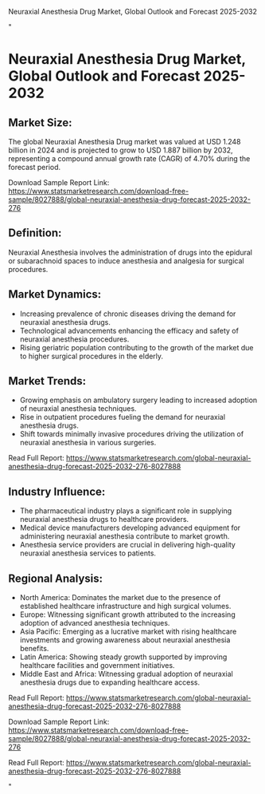 Neuraxial Anesthesia Drug Market, Global Outlook and Forecast 2025-2032

"<!DOCTYPE html>
<html>
<body>

<h1>Neuraxial Anesthesia Drug Market, Global Outlook and Forecast 2025-2032</h1>

<h2>Market Size:</h2>
<p>The global Neuraxial Anesthesia Drug market was valued at USD 1.248 billion in 2024 and is projected to grow to USD 1.887 billion by 2032, representing a compound annual growth rate (CAGR) of 4.70% during the forecast period.</p>
<p>Download Sample Report Link: <a href='https://www.statsmarketresearch.com/download-free-sample/8027888/global-neuraxial-anesthesia-drug-forecast-2025-2032-276'>https://www.statsmarketresearch.com/download-free-sample/8027888/global-neuraxial-anesthesia-drug-forecast-2025-2032-276</a></p>

<h2>Definition:</h2>
<p>Neuraxial Anesthesia involves the administration of drugs into the epidural or subarachnoid spaces to induce anesthesia and analgesia for surgical procedures.</p>
  
<h2>Market Dynamics:</h2>
<ul>
  <li>Increasing prevalence of chronic diseases driving the demand for neuraxial anesthesia drugs.</li>
  <li>Technological advancements enhancing the efficacy and safety of neuraxial anesthesia procedures.</li>
  <li>Rising geriatric population contributing to the growth of the market due to higher surgical procedures in the elderly.</li>
</ul>

<h2>Market Trends:</h2>
<ul>
  <li>Growing emphasis on ambulatory surgery leading to increased adoption of neuraxial anesthesia techniques.</li>
  <li>Rise in outpatient procedures fueling the demand for neuraxial anesthesia drugs.</li>
  <li>Shift towards minimally invasive procedures driving the utilization of neuraxial anesthesia in various surgeries.</li>
</ul>
<p>Read Full Report: <a href='https://www.statsmarketresearch.com/global-neuraxial-anesthesia-drug-forecast-2025-2032-276-8027888'>https://www.statsmarketresearch.com/global-neuraxial-anesthesia-drug-forecast-2025-2032-276-8027888</a></p>

<h2>Industry Influence:</h2>
<ul>
  <li>The pharmaceutical industry plays a significant role in supplying neuraxial anesthesia drugs to healthcare providers.</li>
  <li>Medical device manufacturers developing advanced equipment for administering neuraxial anesthesia contribute to market growth.</li>
  <li>Anesthesia service providers are crucial in delivering high-quality neuraxial anesthesia services to patients.</li>
</ul>

<h2>Regional Analysis:</h2>
<ul>
  <li>North America: Dominates the market due to the presence of established healthcare infrastructure and high surgical volumes.</li>
  <li>Europe: Witnessing significant growth attributed to the increasing adoption of advanced anesthesia techniques.</li>
  <li>Asia Pacific: Emerging as a lucrative market with rising healthcare investments and growing awareness about neuraxial anesthesia benefits.</li>
  <li>Latin America: Showing steady growth supported by improving healthcare facilities and government initiatives.</li>
  <li>Middle East and Africa: Witnessing gradual adoption of neuraxial anesthesia drugs due to expanding healthcare access.</li>
</ul>
<p>Read Full Report: <a href='https://www.statsmarketresearch.com/global-neuraxial-anesthesia-drug-forecast-2025-2032-276-8027888'>https://www.statsmarketresearch.com/global-neuraxial-anesthesia-drug-forecast-2025-2032-276-8027888</a></p>

<p>Download Sample Report Link: <a href='https://www.statsmarketresearch.com/download-free-sample/8027888/global-neuraxial-anesthesia-drug-forecast-2025-2032-276'>https://www.statsmarketresearch.com/download-free-sample/8027888/global-neuraxial-anesthesia-drug-forecast-2025-2032-276</a></p>

</body>
</html>

<p>Read Full Report: <a href='https://www.statsmarketresearch.com/global-neuraxial-anesthesia-drug-forecast-2025-2032-276-8027888'>https://www.statsmarketresearch.com/global-neuraxial-anesthesia-drug-forecast-2025-2032-276-8027888</a></p>"
